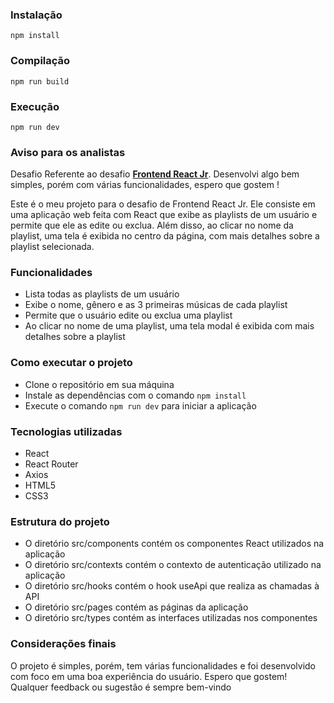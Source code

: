 ### Instalação
`npm install`

### Compilação
`npm run build`

### Execução
`npm run dev`

### Aviso para os analistas
Desafio Referente ao desafio [**Frontend React Jr**](https://github.com/ServerSoftwares/desafio-react-jr).
Desenvolvi algo bem simples, porém com várias funcionalidades, espero que gostem !

Este é o meu projeto para o desafio de Frontend React Jr. Ele consiste em uma aplicação web feita com React que exibe as playlists de um usuário e permite que ele as edite ou exclua. Além disso, ao clicar no nome da playlist, uma tela é exibida no centro da página, com mais detalhes sobre a playlist selecionada.

### Funcionalidades

- Lista todas as playlists de um usuário
- Exibe o nome, gênero e as 3 primeiras músicas de cada playlist
- Permite que o usuário edite ou exclua uma playlist
- Ao clicar no nome de uma playlist, uma tela modal é exibida com mais detalhes sobre a playlist

### Como executar o projeto

- Clone o repositório em sua máquina
- Instale as dependências com o comando `npm install`
- Execute o comando `npm run dev` para iniciar a aplicação

### Tecnologias utilizadas

- React
- React Router
- Axios
- HTML5
- CSS3

### Estrutura do projeto

- O diretório src/components contém os componentes React utilizados na aplicação
- O diretório src/contexts contém o contexto de autenticação utilizado na aplicação
- O diretório src/hooks contém o hook useApi que realiza as chamadas à API
- O diretório src/pages contém as páginas da aplicação
- O diretório src/types contém as interfaces utilizadas nos componentes

### Considerações finais

O projeto é simples, porém, tem várias funcionalidades e foi desenvolvido com foco em uma boa experiência do usuário. Espero que gostem! Qualquer feedback ou sugestão é sempre bem-vindo